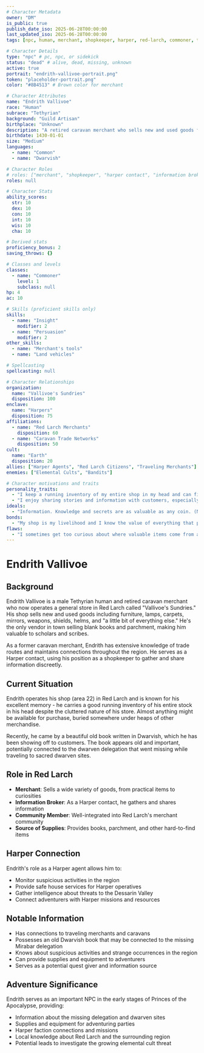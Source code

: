 ```yaml
---
# Character Metadata
owner: "DM"
is_public: true
publish_date_iso: 2025-06-28T00:00:00
last_updated_iso: 2025-06-28T00:00:00
tags: [npc, human, merchant, shopkeeper, harper, red-larch, commoner, tethyrian]

# Character Details
type: "npc" # pc, npc, or sidekick
status: "dead" # alive, dead, missing, unknown
active: true
portrait: "endrith-vallivoe-portrait.png"
token: "placeholder-portrait.png"
color: "#8B4513" # Brown color for merchant

# Character Attributes
name: "Endrith Vallivoe"
race: "Human"
subrace: "Tethyrian"
background: "Guild Artisan"
birthplace: "Unknown"
description: "A retired caravan merchant who sells new and used goods from his shop in Red Larch. He is a Harper contact."
birthdate: 1430-01-01
size: "Medium"
languages:
  - name: "Common"
  - name: "Dwarvish"

# Character Roles
# roles: ["merchant", "shopkeeper", "harper contact", "information broker"]
roles: null

# Character Stats
ability_scores:
  str: 10
  dex: 10
  con: 10
  int: 10
  wis: 10
  cha: 10

# Derived stats
proficiency_bonus: 2
saving_throws: {}

# Classes and levels
classes:
  - name: "Commoner"
    level: 1
    subclass: null
hp: 4
ac: 10

# Skills (proficient skills only)
skills:
  - name: "Insight"
    modifier: 2
  - name: "Persuasion"
    modifier: 2
other_skills:
  - name: "Merchant's tools"
  - name: "Land vehicles"

# Spellcasting
spellcasting: null

# Character Relationships
organization:
  name: "Vallivoe's Sundries"
  disposition: 100
enclave:
  name: "Harpers"
  disposition: 75
affiliations:
  - name: "Red Larch Merchants"
    disposition: 60
  - name: "Caravan Trade Networks"
    disposition: 50
cult:
  name: "Earth"
  disposition: 20
allies: ["Harper Agents", "Red Larch Citizens", "Traveling Merchants"]
enemies: ["Elemental Cults", "Bandits"]

# Character motivations and traits
personality_traits:
  - "I keep a running inventory of my entire shop in my head and can find almost anything buried under heaps of other stuff."
  - "I enjoy sharing stories and information with customers, especially about interesting items that pass through my shop."
ideals:
  - "Information. Knowledge and secrets are as valuable as any coin. (Neutral)"
bonds:
  - "My shop is my livelihood and I know the value of everything that passes through Red Larch."
flaws:
  - "I sometimes get too curious about where valuable items come from and ask too many questions."
---
```


# Endrith Vallivoe

## Background

Endrith Vallivoe is a male Tethyrian human and retired caravan merchant who now operates a general store in Red Larch called "Vallivoe's Sundries." His shop sells new and used goods including furniture, lamps, carpets, mirrors, weapons, shields, helms, and "a little bit of everything else." He's the only vendor in town selling blank books and parchment, making him valuable to scholars and scribes.

As a former caravan merchant, Endrith has extensive knowledge of trade routes and maintains connections throughout the region. He serves as a Harper contact, using his position as a shopkeeper to gather and share information discreetly.

## Current Situation

Endrith operates his shop (area 22) in Red Larch and is known for his excellent memory - he carries a good running inventory of his entire stock in his head despite the cluttered nature of his store. Almost anything might be available for purchase, buried somewhere under heaps of other merchandise.

Recently, he came by a beautiful old book written in Dwarvish, which he has been showing off to customers. The book appears old and important, potentially connected to the dwarven delegation that went missing while traveling to sacred dwarven sites.

## Role in Red Larch

- **Merchant**: Sells a wide variety of goods, from practical items to curiosities
- **Information Broker**: As a Harper contact, he gathers and shares information
- **Community Member**: Well-integrated into Red Larch's merchant community
- **Source of Supplies**: Provides books, parchment, and other hard-to-find items

## Harper Connection

Endrith's role as a Harper agent allows him to:

- Monitor suspicious activities in the region
- Provide safe house services for Harper operatives
- Gather intelligence about threats to the Dessarin Valley
- Connect adventurers with Harper missions and resources

## Notable Information

- Has connections to traveling merchants and caravans
- Possesses an old Dwarvish book that may be connected to the missing Mirabar delegation
- Knows about suspicious activities and strange occurrences in the region
- Can provide supplies and equipment to adventurers
- Serves as a potential quest giver and information source

## Adventure Significance

Endrith serves as an important NPC in the early stages of Princes of the Apocalypse, providing:

- Information about the missing delegation and dwarven sites
- Supplies and equipment for adventuring parties
- Harper faction connections and missions
- Local knowledge about Red Larch and the surrounding region
- Potential leads to investigate the growing elemental cult threat
